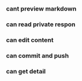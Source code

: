 ### cant preview markdown

### can read private respon

### can edit content

### can commit and push

### can get detail